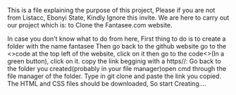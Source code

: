 This is a file explaining the purpose of this project, Please if you are not from Listacc, Ebonyi State, Kindly Ignore this invite.
We are here to carry out our project which is:
to Clone the Fantasee.com website. 

In case you don't know what to do from here, 
First thing to do is to create a folder with the name fantasee
Then go back to the github website
go to the <>code at the top left of the website, click on it
then go to the code<>(In a green button), click on it.
copy the link begginig with a https//:
Go back to the folder you created(probably in your file manager)open cmd through the file manager of the folder.
Type in git clone  and paste the link you copied.
The HTML and CSS files should be downloaded, So start Creating....
